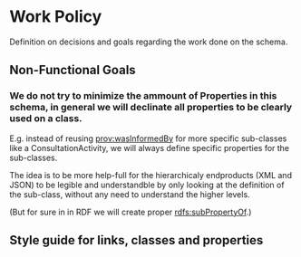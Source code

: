 
# Work Policy
Definition on decisions and goals regarding the work done on the schema.


## Non-Functional Goals

### We do not try to minimize the ammount of Properties in this schema, in general we will declinate all properties to be clearly used on a class.

E.g. instead of reusing [prov:wasInformedBy](http://www.w3.org/ns/prov#wasInformedBy) for more specific sub-classes like a ConsultationActivity, we will always define specific properties for the sub-classes.

The idea is to be more help-full for the hierarchicaly endproducts (XML and JSON) to be legible and understandble by only looking at the definition of the sub-class, without any need to understand the higher levels. 

(But for sure in in RDF we will create proper [rdfs:subPropertyOf](https://www.w3.org/TR/rdf12-schema/#ch_subpropertyof).)



## Style guide for links, classes and properties

